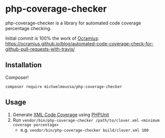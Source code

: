 # php-coverage-checker

php-coverage-checker is a library for automated code coverage percentage checking.

Initial commit is 100% the work of [Ocramius](https://github.com/ocramius): https://ocramius.github.io/blog/automated-code-coverage-check-for-github-pull-requests-with-travis/

## Installation

Composer!

`composer require michaelmoussa/php-coverage-checker`

## Usage

1. Generate [XML Code Coverage](https://phpunit.de/manual/current/en/logging.html#logging.codecoverage.xml) using [PHPUnit](https://phpunit.de/manual/current/en/appendixes.configuration.html#appendixes.configuration.logging)
1. Run `vendor/bin/php-coverage-checker /path/to/clover.xml <minimum coverage percentage>`
    * e.g. `vendor/bin/php-coverage-checker build/clover.xml 100`
